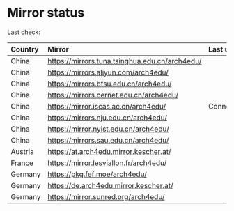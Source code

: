 <script src="./time.js"></script>
# Mirror status
Last check: <script type="text/javascript">localize(1709738360.3104029);</script>

|Country|Mirror|Last update|
|:------|:-----|:----------|
|China|https://mirrors.tuna.tsinghua.edu.cn/arch4edu/|<script type="text/javascript">localize(1709706862);</script>|
|China|https://mirrors.aliyun.com/arch4edu/|<script type="text/javascript">localize(1709706862);</script>|
|China|https://mirrors.bfsu.edu.cn/arch4edu/|<script type="text/javascript">localize(1709706862);</script>|
|China|https://mirrors.cernet.edu.cn/arch4edu/|<script type="text/javascript">localize(1709706862);</script>|
|China|https://mirror.iscas.ac.cn/arch4edu/|ConnectionError|
|China|https://mirrors.nju.edu.cn/arch4edu/|<script type="text/javascript">localize(1709663776);</script>|
|China|https://mirror.nyist.edu.cn/arch4edu/|<script type="text/javascript">localize(1709706862);</script>|
|China|https://mirrors.sau.edu.cn/arch4edu/|<script type="text/javascript">localize(1709706862);</script>|
|Austria|https://at.arch4edu.mirror.kescher.at/|<script type="text/javascript">localize(1709706862);</script>|
|France|https://mirror.lesviallon.fr/arch4edu/|<script type="text/javascript">localize(1709706862);</script>|
|Germany|https://pkg.fef.moe/arch4edu/|<script type="text/javascript">localize(1709706862);</script>|
|Germany|https://de.arch4edu.mirror.kescher.at/|<script type="text/javascript">localize(1709706862);</script>|
|Germany|https://mirror.sunred.org/arch4edu/|<script type="text/javascript">localize(1709706862);</script>|

<script src="./tablefilter/tablefilter.js"></script>
<script src="./table.js"></script>